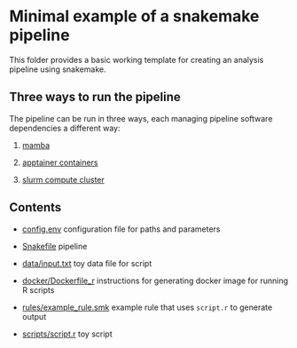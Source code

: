 # Minimal example of a snakemake pipeline

This folder provides a basic working template for creating an analysis
pipeline using snakemake.

## Three ways to run the pipeline

The pipeline can be run in three ways,
each managing pipeline software dependencies a different way:

1. [mamba](readme-mamba.md)

2. [apptainer containers](readme-apptainer.md)

3. [slurm compute cluster](readme-slurm.md)

## Contents

- [config.env](config.env) configuration file for paths and parameters

- [Snakefile](Snakefile) pipeline

- [data/input.txt](data/input.txt) toy data file for script

- [docker/Dockerfile_r](docker/Dockerfile_r) instructions for generating docker image for running R scripts

- [rules/example_rule.smk](rules/example_rule.smk) example rule that uses `script.r` to generate output

- [scripts/script.r](scripts/script.r) toy script 
